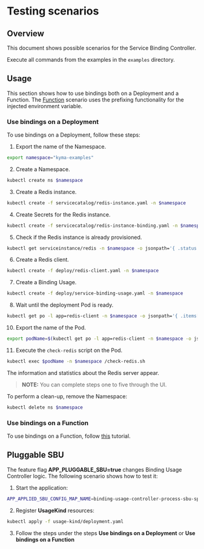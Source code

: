 # Testing scenarios

## Overview

This document shows possible scenarios for the Service Binding Controller.

Execute all commands from the examples in the `examples` directory.

## Usage

This section shows how to use bindings both on a Deployment and a Function.
The [Function](#use-bindings-on-a-function) scenario uses the prefixing functionality for the injected environment variable.  

### Use bindings on a Deployment

To use bindings on a Deployment, follow these steps:

1. Export the name of the Namespace.

```bash
export namespace="kyma-examples"
```

2. Create a Namespace.

```bash
kubectl create ns $namespace
```

3. Create a Redis instance.

```bash
kubectl create -f servicecatalog/redis-instance.yaml -n $namespace
```

4. Create Secrets for the Redis instance.

```bash
kubectl create -f servicecatalog/redis-instance-binding.yaml -n $namespace
```

5. Check if the Redis instance is already provisioned.

```bash
kubectl get serviceinstance/redis -n $namespace -o jsonpath='{ .status.conditions[0].reason }'
```

6. Create a Redis client.

```bash
kubectl create -f deploy/redis-client.yaml -n $namespace
```

7. Create a Binding Usage.

```bash
kubectl create -f deploy/service-binding-usage.yaml -n $namespace
```

8. Wait until the deployment Pod is ready.

```bash
kubectl get po -l app=redis-client -n $namespace -o jsonpath='{ .items[*].status.conditions[?(@.type=="Ready")].status }'
```

10. Export the name of the Pod.

```bash
export podName=$(kubectl get po -l app=redis-client -n $namespace -o jsonpath='{ .items[*].metadata.name }')
```

11. Execute the `check-redis` script on the Pod.

```bash
kubectl exec $podName -n $namespace /check-redis.sh
```

The information and statistics about the Redis server appear.

>**NOTE:** You can complete steps one to five through the UI.

To perform a clean-up, remove the Namespace:

```bash
kubectl delete ns $namespace
```

### Use bindings on a Function

To use bindings on a Function, follow [this](https://kyma-project.io/docs/components/serverless/#tutorials-bind-a-service-instance-to-a-function) tutorial.

## Pluggable SBU

The feature flag **APP_PLUGGABLE_SBU=true** changes Binding Usage Controller logic. The following scenario shows how to test it:

1. Start the application:

```bash
APP_APPLIED_SBU_CONFIG_MAP_NAME=binding-usage-controller-process-sbu-spec APP_LOGGER_LEVEL=debug APP_PLUGGABLE_SBU=true APP_KUBECONFIG_PATH=~/.kube/config go run cmd/controller/main.go
```

2. Register **UsageKind** resources:

```bash
kubectl apply -f usage-kind/deployment.yaml
```

3. Follow the steps under the steps **Use bindings on a Deployment** or **Use bindings on a Function**
